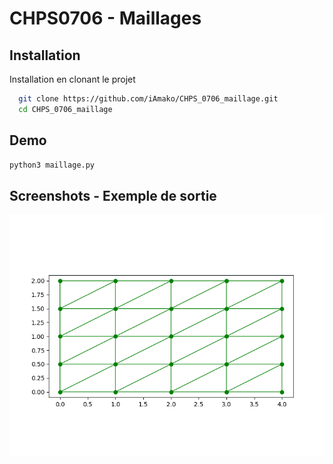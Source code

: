 
# CHPS0706 - Maillages

## Installation

Installation en clonant le projet

```bash
  git clone https://github.com/iAmako/CHPS_0706_maillage.git
  cd CHPS_0706_maillage
```

## Demo

```bash
python3 maillage.py
```

## Screenshots - Exemple de sortie

![App Screenshot](https://github.com/iAmako/CHPS_0706_maillage/blob/main/img/output_example.png)
